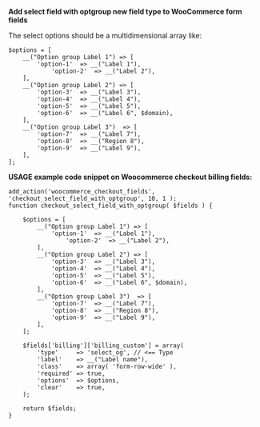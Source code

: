 <strong>Add select field with optgroup new field type to WooCommerce form fields</strong>

The select options should be a multidimensional array like:

<pre><code>$options = [
    __("Option group Label 1") => [
        'option-1' 	=> __("Label 1"),
		    'option-2' 	=> __("Label 2"),
    ],
    __("Option group Label 2") => [
        'option-3' 	=> __("Label 3"),
        'option-4' 	=> __("Label 4"),
        'option-5' 	=> __("Label 5"),
        'option-6' 	=> __("Label 6", $domain),
    ],
    __("Option group Label 3")  => [
        'option-7' 	=> __("Label 7"),
        'option-8' 	=> __("Region 8"),
        'option-9' 	=> __("Label 9"),
    ],
];
</code></pre>

<strong>USAGE example code snippet on Woocommerce checkout billing fields:</strong>

<pre><code>add_action('woocommerce_checkout_fields', 'checkout_select_field_with_optgroup', 10, 1 );
function checkout_select_field_with_optgroup( $fields ) {
	
	$options = [
	    __("Option group Label 1") => [
	        'option-1' 	=> __("Label 1"),
			    'option-2' 	=> __("Label 2"),
	    ],
	    __("Option group Label 2") => [
	        'option-3' 	=> __("Label 3"),
	        'option-4' 	=> __("Label 4"),
	        'option-5' 	=> __("Label 5"),
	        'option-6' 	=> __("Label 6", $domain),
	    ],
	    __("Option group Label 3")  => [
	        'option-7' 	=> __("Label 7"),
	        'option-8' 	=> __("Region 8"),
	        'option-9' 	=> __("Label 9"),
	    ],
	];
	
	$fields['billing']['billing_custom'] = array(
        'type'     => 'select_og', // <== Type 
        'label'    => __("Label name"),
        'class'    => array( 'form-row-wide' ),
        'required' => true,
        'options'  => $options,
        'clear'    => true,
    );
    
    return $fields;
}
</code></pre>


